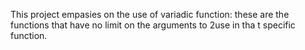 This project empasies on the use of variadic function:
these are the functions that have no limit on the arguments to 2use in tha t specific function.
